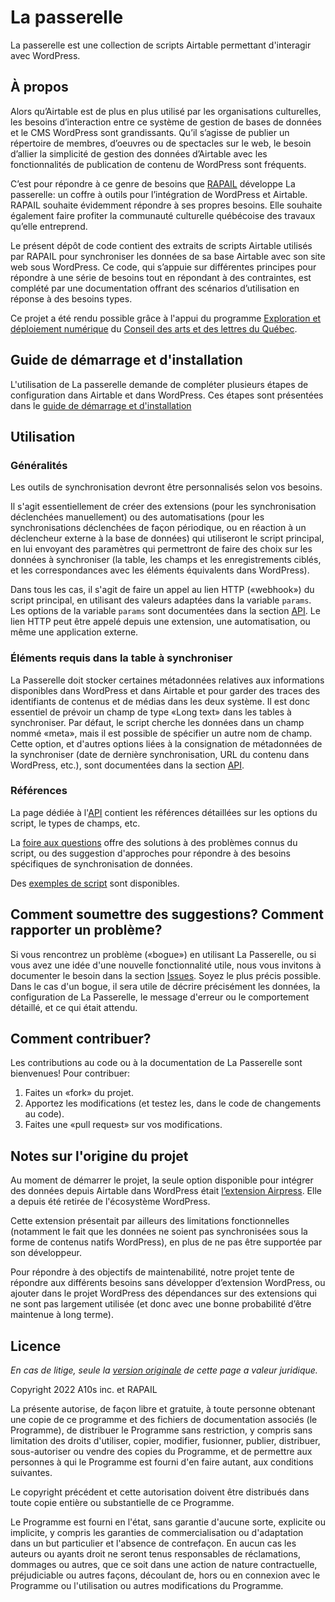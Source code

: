 # La passerelle

La passerelle est une collection de scripts Airtable permettant d'interagir avec WordPress.

## À propos

Alors qu’Airtable est de plus en plus utilisé par les organisations culturelles, les besoins d’interaction entre ce système de gestion de bases de données et le CMS WordPress sont grandissants. Qu’il s’agisse de publier un répertoire de membres, d’oeuvres ou de spectacles sur le web, le besoin d’allier la simplicité de gestion des données d’Airtable avec les fonctionnalités de publication de contenu de WordPress sont fréquents.

C’est pour répondre à ce genre de besoins que [RAPAIL](https://rapail.ca/) développe La passerelle: un coffre à outils pour l’intégration de WordPress et Airtable. RAPAIL souhaite évidemment répondre à ses propres besoins. Elle souhaite également faire profiter la communauté culturelle québécoise des travaux qu’elle entreprend.

Le présent dépôt de code contient des extraits de scripts Airtable utilisés par RAPAIL pour synchroniser les données de sa base Airtable avec son site web sous WordPress. Ce code, qui s’appuie sur différentes principes pour répondre à une série de besoins tout en répondant à des contraintes, est complété par une documentation offrant des scénarios d’utilisation en réponse à des besoins types.

Ce projet a été rendu possible grâce à l'appui du programme [Exploration et déploiement numérique](https://www.calq.gouv.qc.ca/aides/exploration-et-deploiement-numerique-organismes) du [Conseil des arts et des lettres du Québec](https://www.calq.gouv.qc.ca/).

## Guide de démarrage et d'installation

L'utilisation de La passerelle demande de compléter plusieurs étapes de configuration dans Airtable et dans WordPress. Ces étapes sont présentées dans le [guide de démarrage et d'installation](doc/installation.md)

## Utilisation

### Généralités

Les outils de synchronisation devront être personnalisés selon vos besoins.

Il s'agit essentiellement de créer des extensions (pour les synchronisation déclenchées manuellement) ou des automatisations (pour les synchronisations déclenchées de façon périodique, ou en réaction à un déclencheur externe à la base de données) qui utiliseront le script principal, en lui envoyant des paramètres qui permettront de faire des choix sur les données à synchroniser (la table, les champs et les enregistrements ciblés, et les correspondances avec les éléments équivalents dans WordPress).

Dans tous les cas, il s'agit de faire un appel au lien HTTP («webhook») du script principal, en utilisant des valeurs adaptées dans la variable `params`. Les options de la variable `params` sont documentées dans la section [API](doc/api.md). Le lien HTTP peut être appelé depuis une extension, une automatisation, ou même une application externe.

### Éléments requis dans la table à synchroniser

La Passerelle doit stocker certaines métadonnées relatives aux informations disponibles dans WordPress et dans Airtable et pour garder des traces des identifiants de contenus et de médias dans les deux système. Il est donc essentiel de prévoir un champ de type «Long text» dans les tables à synchroniser. Par défaut, le script cherche les données dans un champ nommé «meta», mais il est possible de spécifier un autre nom de champ. Cette option, et d'autres options liées à la consignation de métadonnées de la synchroniser (date de dernière synchronisation, URL du contenu dans WordPress, etc.), sont documentées dans la section [API](doc/api.md).

### Références

La page dédiée à l'[API](doc/api.md) contient les références détaillées sur les options du script, le types de champs, etc.

La [foire aux questions](doc/faq.md) offre des solutions à des problèmes connus du script, ou des suggestion d'approches pour répondre à des besoins spécifiques de synchronisation de données.

Des [exemples de script](doc/exemples.md) sont disponibles.

## Comment soumettre des suggestions? Comment rapporter un problème?

Si vous rencontrez un problème («bogue») en utilisant La Passerelle, ou si vous avez une idée d'une nouvelle fonctionnalité utile, nous vous invitons à documenter le besoin dans la section [Issues](https://github.com/a10s-ca/la-passerelle/issues). Soyez le plus précis possible. Dans le cas d'un bogue, il sera utile de décrire précisément les données, la configuration de La Passerelle, le message d'erreur ou le comportement détaillé, et ce qui était attendu.

## Comment contribuer?

Les contributions au code ou à la documentation de La Passerelle sont bienvenues! Pour contribuer:

1. Faites un «fork» du projet.
2. Apportez les modifications (et testez les, dans le code de changements au code).
3. Faites une «pull request» sur vos modifications.

## Notes sur l'origine du projet

Au moment de démarrer le projet, la seule option disponible pour intégrer des données depuis Airtable dans WordPress était [l’extension Airpress](https://wordpress.org/plugins/airpress/). Elle a depuis été retirée de l'écosystème WordPress.

Cette extension présentait par ailleurs des limitations fonctionnelles (notamment le fait que les données ne soient pas synchronisées sous la forme de contenus natifs WordPress), en plus de ne pas être supportée par son développeur.

Pour répondre à des objectifs de maintenabilité, notre projet tente de répondre aux différents besoins sans développer d’extension WordPress, ou ajouter dans le projet WordPress des dépendances sur des extensions qui ne sont pas largement utilisée (et donc avec une bonne probabilité d’être maintenue à long terme).

## Licence

_En cas de litige, seule la [version originale](LICENSE.md) de cette page a valeur juridique._

Copyright 2022 A10s inc. et RAPAIL

La présente autorise, de façon libre et gratuite, à toute personne obtenant une copie de ce programme et des fichiers de documentation associés (le Programme), de distribuer le Programme sans restriction, y compris sans limitation des droits d'utiliser, copier, modifier, fusionner, publier, distribuer, sous-autoriser ou vendre des copies du Programme, et de permettre aux personnes à qui le Programme est fourni d'en faire autant, aux conditions suivantes.

Le copyright précédent et cette autorisation doivent être distribués dans toute copie entière ou substantielle de ce Programme.

Le Programme est fourni en l'état, sans garantie d'aucune sorte, explicite ou implicite, y compris les garanties de commercialisation ou d'adaptation dans un but particulier et l'absence de contrefaçon. En aucun cas les auteurs ou ayants droit ne seront tenus responsables de réclamations, dommages ou autres, que ce soit dans une action de nature contractuelle, préjudiciable ou autres façons, découlant de, hors ou en connexion avec le Programme ou l'utilisation ou autres modifications du Programme.

